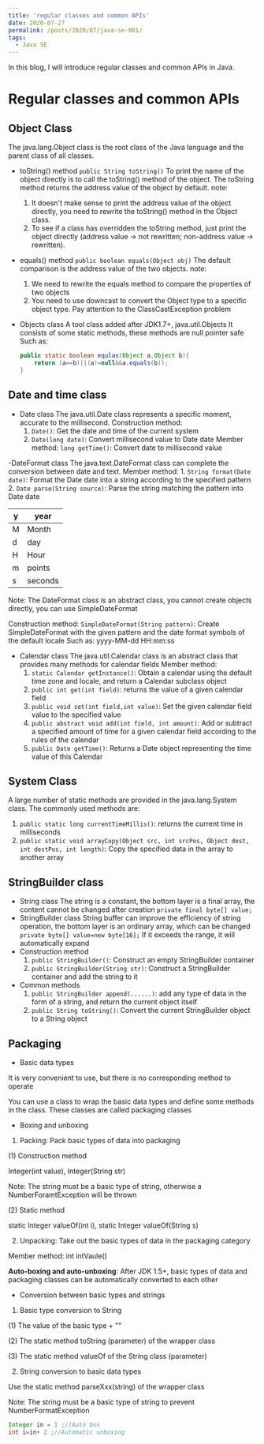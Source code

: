 ```yaml
---
title: 'regular classes and common APIs'
date: 2020-07-27
permalink: /posts/2020/07/java-se-001/
tags:
  - Java SE
---
```


In this blog, I will introduce regular classes and common APIs in Java.

# Regular classes and common APIs

## Object Class

The java.lang.Object class is the root class of the Java language and the parent class of all classes.

- toString() method
    `public String toString()`
    To print the name of the object directly is to call the toString() method of the object.
    The toString method returns the address value of the object by default.
    note:
    1. It doesn't make sense to print the address value of the object directly, you need to rewrite the toString() method in the Object class.
    2. To see if a class has overridden the toString method, just print the object directly (address value -> not rewritten; non-address value -> rewritten).

- equals() method
    `public boolean equals(Object obj)`
    The default comparison is the address value of the two objects.
    note:
    1. We need to rewrite the equals method to compare the properties of two objects
    2. You need to use downcast to convert the Object type to a specific object type. Pay attention to the ClassCastException problem

- Objects class
    A tool class added after JDK1.7+, java.util.Objects
    It consists of some static methods, these methods are null pointer safe
    Such as:
    
    ```java
    public static boolean equlas(Object a,Object b){
        return (a==b)||(a!=null&&a.equals(b));
    }
    ```


## Date and time class

- Date class
    The java.util.Date class represents a specific moment, accurate to the millisecond.
    Construction method:
    1. `Date()`: Get the date and time of the current system
    2. `Date(long date)`: Convert millisecond value to Date date
    Member method:
    `long getTime()`: Convert date to millisecond value

-DateFormat class
    The java.text.DateFormat class can complete the conversion between date and text.
    Member method:
    1. `String format(Date date)`: Format the Date date into a string according to the specified pattern
    2. `Date parse(String source)`: Parse the string matching the pattern into Date date


| y | year |
| ---- | ---- |
| M | Month |
| d | day |
| H | Hour |
| m | points |
| s | seconds |


Note: The DateFormat class is an abstract class, you cannot create objects directly, you can use SimpleDateFormat

 Construction method:
  `SimpleDateFormat(String pattern)`: Create SimpleDateFormat with the given pattern and the date format symbols of the default locale
Such as: yyyy-MM-dd HH:mm:ss

- Calendar class
    The java.util.Calendar class is an abstract class that provides many methods for calendar fields
    Member method:
    1. `static Calendar getInstance()`: Obtain a calendar using the default time zone and locale, and return a Calendar subclass object
    2. `public int get(int field)`: returns the value of a given calendar field
    3. `public void set(int field,int value)`: Set the given calendar field value to the specified value
    4. `public abstract void add(int field, int amount)`: Add or subtract a specified amount of time for a given calendar field according to the rules of the calendar
    5. `public Date getTime()`: Returns a Date object representing the time value of this Calendar

## System Class
A large number of static methods are provided in the java.lang.System class. The commonly used methods are:
1. `public static long currentTimeMillis()`: returns the current time in milliseconds
2. `public static void arrayCopy(Object src, int srcPos, Object dest, int destPos, int length)`: Copy the specified data in the array to another array

## StringBuilder class
- String class
    The string is a constant, the bottom layer is a final array, the content cannot be changed after creation
    `private final byte[] value;`
- StringBuilder class
    String buffer can improve the efficiency of string operation, the bottom layer is an ordinary array, which can be changed
    `private byte[] value=new byte[16];`
    If it exceeds the range, it will automatically expand
-   Construction method
    1. `public StringBuilder()`: Construct an empty StringBuilder container
    2. `public StringBuilder(String str)`: Construct a StringBuilder container and add the string to it
- Common methods
    1. `public StringBuilder append(......)`: add any type of data in the form of a string, and return the current object itself
    2. `public String toString()`: Convert the current StringBuilder object to a String object


## Packaging

-   Basic data types

It is very convenient to use, but there is no corresponding method to operate

You can use a class to wrap the basic data types and define some methods in the class. These classes are called packaging classes

-   Boxing and unboxing

  1. Packing: Pack basic types of data into packaging

  (1) Construction method

  Integer(int value), Integer(String str)

  Note: The string must be a basic type of string, otherwise a NumberForamtException will be thrown

  (2) Static method

 static Integer valueOf(int i), static Integer valueOf(String s)

2. Unpacking: Take out the basic types of data in the packaging category

  Member method: int intVaule()

 **Auto-boxing and auto-unboxing**: After JDK 1.5+, basic types of data and packaging classes can be automatically converted to each other

-   Conversion between basic types and strings

1. Basic type conversion to String

  (1) The value of the basic type + ""

  (2) The static method toString (parameter) of the wrapper class

  (3) The static method valueOf of the String class (parameter)

2. String conversion to basic data types

  Use the static method parseXxx(string) of the wrapper class

  Note: The string must be a basic type of string to prevent NumberFormatException


```java
Integer in = 1 ;//Auto box
int i=in+ 2 ;//Automatic unboxing
```